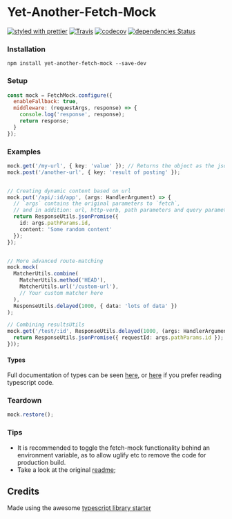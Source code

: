 # Yet-Another-Fetch-Mock

[![styled with prettier](https://img.shields.io/badge/styled_with-prettier-ff69b4.svg)](https://github.com/prettier/prettier)
[![Travis](https://img.shields.io/travis/nutgaard/yet-another-fetch-mock.svg)](https://travis-ci.org/nutgaard/yet-another-fetch-mock)
[![codecov](https://codecov.io/gh/nutgaard/yet-another-fetch-mock/branch/master/graph/badge.svg)](https://codecov.io/gh/nutgaard/yet-another-fetch-mock)
[![dependencies Status](https://david-dm.org/nutgaard/yet-another-fetch-mock/status.svg)](https://david-dm.org/nutgaard/yet-another-fetch-mock)

### Installation

```
npm install yet-another-fetch-mock --save-dev
```

### Setup 

```javascript
const mock = FetchMock.configure({
  enableFallback: true,
  middleware: (requestArgs, response) => {
    console.log('response', response);
    return response;
  }
});
```

### Examples
```typescript
mock.get('/my-url', { key: 'value' }); // Returns the object as the json-response
mock.post('/another-url', { key: 'result of posting' });


// Creating dynamic content based on url
mock.put('/api/:id/app', (args: HandlerArgument) => {
  // `args` contains the original parameters to `fetch`,
  // and in addition: url, http-verb, path parameters and query parameters
  return ResponseUtils.jsonPromise({
    id: args.pathParams.id,
    content: 'Some random content'
  }); 
});


// More advanced route-matching
mock.mock(
  MatcherUtils.combine(
    MatcherUtils.method('HEAD'),
    MatcherUtils.url('/custom-url'),
    // Your custom matcher here
  ),
  ResponseUtils.delayed(1000, { data: 'lots of data' })
);

// Combining resultsUtils
mock.get('/test/:id', ResponseUtils.delayed(1000, (args: HandlerArgument) => {
  return ResponseUtils.jsonPromise({ requestId: args.pathParams.id });
}));
```

#### Types
Full documentation of types can be seen [here](https://www.utgaard.xyz/yet-another-fetch-mock/),
or [here](https://github.com/nutgaard/yet-another-fetch-mock/blob/master/src/types.ts) if you prefer reading typescript code.


### Teardown

```javascript
mock.restore();
```



### Tips

* It is recommended to toggle the fetch-mock functionality behind an environment variable, as to allow uglify etc to remove the code for production build.
* Take a look at the original [readme](https://github.com/alexjoverm/typescript-library-starter/blob/master/README.md);


## Credits

Made using the awesome [typescript library starter](https://github.com/alexjoverm/typescript-library-starter) 

